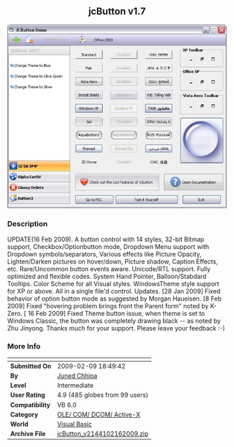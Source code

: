 ﻿<div align="center">

## jcButton v1\.7

<img src="PIC20091151331384080.JPG">
</div>

### Description

UPDATE(16 Feb 2009). A button control with 14 styles, 32-bit Bitmap support, Checkbox/Optionbutton mode, Dropdown Menu support with Dropdown symbols/separators, Various effects like Picture Opacity, Lighten/Darken pictures on hover/down, Picture shadow, Caption Effects, etc. Rare/Uncommon button events aware. Unicode/RTL support. Fully optimized and flexible codes. System Hand Pointer, Balloon/Stabdard Tooltips. Color Scheme for all Visual styles. WindowsTheme style support for XP or above. All in a single file'd control. Updates. [28 Jan 2009] Fixed behavior of option button mode as suggested by Morgan Haueisen. [8 Feb 2009] Fixed "hovering problem brings front the Parent form" noted by K-Zero. [ 16 Feb 2009] Fixed Theme button issue, when theme is set to Windows Classic, the button was completely drawing black -- as noted by Zhu Jinyong. Thanks much for your support. Please leave your feedback :-)
 
### More Info
 


<span>             |<span>
---                |---
**Submitted On**   |2009-02-09 18:49:42
**By**             |[Juned Chhipa](https://github.com/Planet-Source-Code/PSCIndex/blob/master/ByAuthor/juned-chhipa.md)
**Level**          |Intermediate
**User Rating**    |4.9 (485 globes from 99 users)
**Compatibility**  |VB 6\.0
**Category**       |[OLE/ COM/ DCOM/ Active\-X](https://github.com/Planet-Source-Code/PSCIndex/blob/master/ByCategory/ole-com-dcom-active-x__1-29.md)
**World**          |[Visual Basic](https://github.com/Planet-Source-Code/PSCIndex/blob/master/ByWorld/visual-basic.md)
**Archive File**   |[jcButton\_v2144102162009\.zip](https://github.com/Planet-Source-Code/juned-chhipa-jcbutton-v1-7__1-71482/archive/master.zip)








